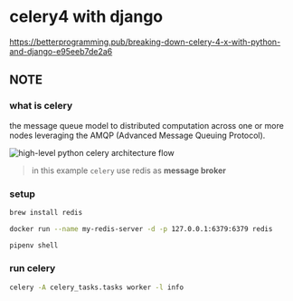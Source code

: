# celery4 with django

https://betterprogramming.pub/breaking-down-celery-4-x-with-python-and-django-e95eeb7de2a6

## NOTE

### what is celery

the message queue model to distributed computation across one or more nodes leveraging the AMQP (Advanced Message Queuing Protocol).

![high-level python celery architecture flow](https://miro.medium.com/max/1400/1*0iENRKlQlqeVOcYjEQHR-A.png)

> in this example `celery` use redis as **message broker**

### setup

```sh
brew install redis

docker run --name my-redis-server -d -p 127.0.0.1:6379:6379 redis

pipenv shell
```

### run celery

```sh
celery -A celery_tasks.tasks worker -l info
```

